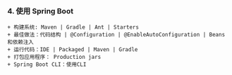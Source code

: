### 4. 使用 Spring Boot

    + 构建系统: Maven | Gradle | Ant | Starters
    + 最佳做法：代码结构 | @Configuration | @EnableAutoConfiguration | Beans 和依赖注入
    + 运行代码：IDE | Packaged | Maven | Gradle
    + 打包应用程序： Production jars
    + Spring Boot CLI：使用CLI